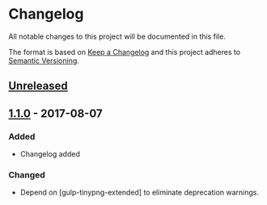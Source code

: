 # Changelog
All notable changes to this project will be documented in this file.

The format is based on [Keep a Changelog](http://keepachangelog.com/en/1.0.0/)
and this project adheres to [Semantic Versioning](http://semver.org/spec/v2.0.0.html).

## [Unreleased]

## [1.1.0] - 2017-08-07
### Added
- Changelog added

### Changed
- Depend on [gulp-tinypng-extended] to eliminate deprecation warnings.

[Unreleased]: https://github.com/ethanclevenger91/elixir-tinypng/compare/1.1.0...HEAD
[1.1.0]: https://github.com/ethanclevenger91/elixir-tinypng/compare/v1.0.1...1.1.0
